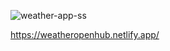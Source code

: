 ![weather-app-ss](https://user-images.githubusercontent.com/45365975/234382370-7b903950-9830-4f33-9349-3791c78bbe61.jpeg)

https://weatheropenhub.netlify.app/
